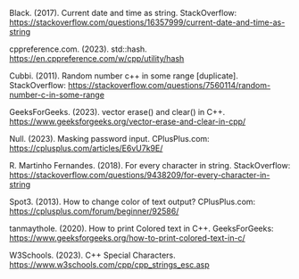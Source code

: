 Black. (2017). Current date and time as string. StackOverflow: https://stackoverflow.com/questions/16357999/current-date-and-time-as-string

cppreference.com. (2023). std::hash. https://en.cppreference.com/w/cpp/utility/hash

Cubbi. (2011). Random number c++ in some range [duplicate]. StackOverflow: https://stackoverflow.com/questions/7560114/random-number-c-in-some-range

GeeksForGeeks. (2023). vector erase() and clear() in C++. https://www.geeksforgeeks.org/vector-erase-and-clear-in-cpp/

Null. (2023). Masking password input. CPlusPlus.com: https://cplusplus.com/articles/E6vU7k9E/

R. Martinho Fernandes. (2018). For every character in string. StackOverflow: https://stackoverflow.com/questions/9438209/for-every-character-in-string

Spot3. (2013). How to change color of text output? CPlusPlus.com: https://cplusplus.com/forum/beginner/92586/

tanmaythole. (2020). How to print Colored text in C++. GeeksForGeeks: https://www.geeksforgeeks.org/how-to-print-colored-text-in-c/

W3Schools. (2023). C++ Special Characters. https://www.w3schools.com/cpp/cpp_strings_esc.asp
